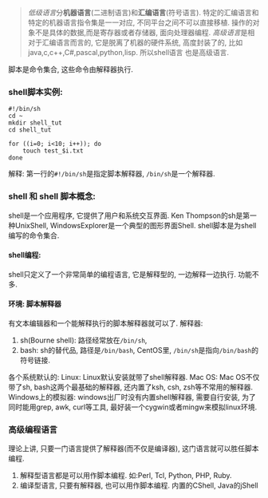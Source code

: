 
> *低级语言*分**机器语言**(二进制语言)和**汇编语言**(符号语言). 
      特定的汇编语言和特定的机器语言指令集是一一对应, 不同平台之间不可以直接移植. 操作的对象不是具体的数据,而是寄存器或者存储器, 面向处理器编程.
  *高级语言*是相对于汇编语言而言的, 它是脱离了机器的硬件系统, 高度封装了的, 比如java,c,c++,C#,pascal,python,lisp.
  所以shell语言 也是高级语言.  

脚本是命令集合, 这些命令由解释器执行.

### shell脚本实例:
```shell script
#!/bin/sh
cd ~
mkdir shell_tut
cd shell_tut

for ((i=0; i<10; i++)); do
	touch test_$i.txt
done
```
解释: 第一行的`#!/bin/sh`是指定脚本解释器, `/bin/sh`是一个解释器.

### shell 和 shell 脚本概念:
shell是一个应用程序, 它提供了用户和系统交互界面. Ken Thompson的sh是第一种UnixShell, WindowsExplorer是一个典型的图形界面Shell.
shell脚本是为shell编写的命令集合.

#### shell编程:
shell只定义了一个非常简单的编程语言, 它是解释型的, 一边解释一边执行. 功能不多.

#### 环境: 脚本解释器
有文本编辑器和一个能解释执行的脚本解释器就可以了.
解释器: 
1. sh(Bourne shell): 路径经常放在`/bin/sh`, 
2. bash: sh的替代品, 路径是`/bin/bash`, CentOS里, `/bin/sh`是指向`/bin/bash`的符号链接.

各个系统默认的:
Linux: Linux默认安装就带了shell解释器.
Mac OS: Mac OS不仅带了sh, bash这两个最基础的解释器, 还内置了ksh, csh, zsh等不常用的解释器.
Windows上的模拟器: windows出厂时没有内置shell解释器, 需要自行安装, 为了同时能用grep, awk, curl等工具, 最好装一个cygwin或者mingw来模拟linux环境.



### 高级编程语言
理论上讲, 只要一门语言提供了解释器(而不仅是编译器), 这门语言就可以胜任脚本编程. 
1. 解释型语言都是可以用作脚本编程. 如:Perl, Tcl, Python, PHP, Ruby.
2. 编译型语言, 只要有解释器, 也可以用作脚本编程. 内置的CShell, Java的jShell










